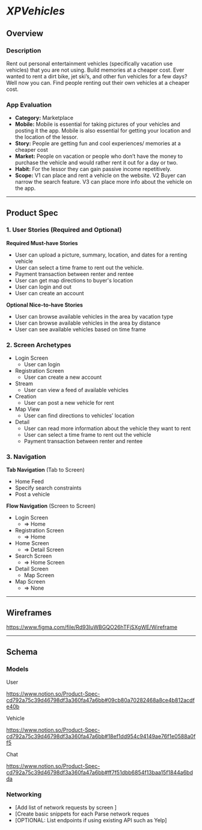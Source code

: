 # *XPVehicles*

## **Overview**

### **Description**

Rent out personal entertainment vehicles (specifically vacation use vehicles) that you are not using. Build memories at a cheaper cost. Ever wanted to rent a dirt bike, jet ski’s, and other fun vehicles for a few days? Well now you can. Find people renting out their own vehicles at a cheaper cost. 

### **App Evaluation**

- **Category:** Marketplace
- **Mobile:** Mobile is essential for taking pictures of your vehicles and posting it the app. Mobile is also essential for getting your location and the location of the lessor.
- **Story:** People are getting fun and cool experiences/ memories at a cheaper cost
- **Market:** People on vacation or people who don’t have the money to purchase the vehicle and would rather rent it out for a day or two.
- **Habit:** For the lessor they can gain passive income repetitively.
- **Scope:** V1  can place and rent a vehicle on the website. V2 Buyer can narrow the search feature. V3 can place more info about the vehicle on the app.

---

## **Product Spec**

### **1. User Stories (Required and Optional)**

**Required Must-have Stories**

- User can upload a picture, summary, location, and dates for a renting vehicle
- User can select a time frame to rent out the vehicle.
- Payment transaction between renter and rentee
- User can get map directions to buyer's location
- User can login and out
- User can create an account

**Optional Nice-to-have Stories**

- User can browse available vehicles in the area by vacation type
- User can browse available vehicles in the area by distance
- User can see available vehicles based on time frame

### **2. Screen Archetypes**

- Login Screen
    - User can login
- Registration Screen
    - User can create a new account
- Stream
    - User can view a feed of available vehicles
- Creation
    - User can post a new vehicle for rent
- Map View
    - User can find directions to vehicles’ location
- Detail
    - User can read more information about the vehicle they want to rent
    - User can select a time frame to rent out the vehicle
    - Payment transaction between renter and rentee

### **3. Navigation**

**Tab Navigation** (Tab to Screen)

- Home Feed
- Specify search constraints
- Post a vehicle

**Flow Navigation** (Screen to Screen)

- Login Screen
    - ⇒ Home
- Registration Screen
    - ⇒ Home
- Home Screen
    - ⇒ Detail Screen
- Search Screen
    - ⇒ Home Screen
- Detail Screen
    - Map Screen
- Map Screen
    - ⇒ None

---

## **Wireframes**

https://www.figma.com/file/Rd93IuWBGQO26hTFjSXgWE/Wireframe

---

## **Schema**

### **Models**

User

https://www.notion.so/Product-Spec-cd792a75c39d46798df3a360fa47a6bb#09cb80a70282468a8ce4b812acdfe40b

Vehicle

https://www.notion.so/Product-Spec-cd792a75c39d46798df3a360fa47a6bb#18ef1dd954c94149ae76f1e0588a0ff5

Chat

https://www.notion.so/Product-Spec-cd792a75c39d46798df3a360fa47a6bb#ff7f51dbb6854f13baa15f1844a6bdda

### **Networking**

- [Add list of network requests by screen ]
- [Create basic snippets for each Parse network reques
- [OPTIONAL: List endpoints if using existing API such as Yelp]
